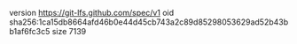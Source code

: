 version https://git-lfs.github.com/spec/v1
oid sha256:1ca15db8664afd46b0e44d45cb743a2c89d85298053629ad52b43bb1af6fc3c5
size 7139
